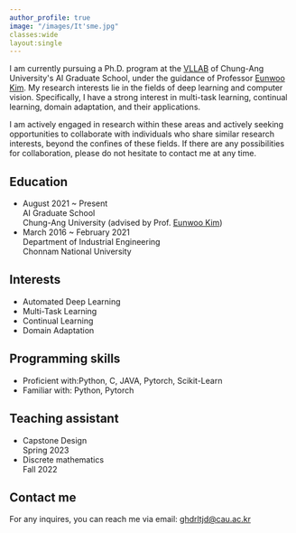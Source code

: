 ```yaml
---
author_profile: true
image: "/images/It'sme.jpg"
classes:wide
layout:single
---
```


I am currently pursuing a Ph.D. program at the [VLLAB](https://vllab.cau.ac.kr/) of Chung-Ang University's AI Graduate School, under the guidance of Professor [Eunwoo Kim](https://vllab.cau.ac.kr/members/professor/). My research interests lie in the fields of deep learning and computer vision. Specifically, I have a strong interest in multi-task learning, continual learning, domain adaptation, and their applications.<br>


I am actively engaged in research within these areas and actively seeking opportunities to collaborate with individuals who share similar research interests, beyond the confines of these fields. If there are any possibilities for collaboration, please do not hesitate to contact me at any time.

## Education
- August 2021 ~ Present<br>
  AI Graduate School<br> 
  Chung-Ang University (advised by Prof. [Eunwoo Kim](https://vllab.cau.ac.kr/members/professor/))
- March 2016 ~ February 2021<br>
  Department of Industrial Engineering<br>
  Chonnam National University 

## Interests
- Automated Deep Learning<br>
- Multi-Task Learning<br>
- Continual Learning<br>
- Domain Adaptation<br>

## Programming skills
- Proficient with:Python, C, JAVA, Pytorch, Scikit-Learn<br>
- Familiar with: Python, Pytorch

## Teaching assistant
- Capstone Design<br>
  Spring 2023
- Discrete mathematics<br>
  Fall 2022

## Contact me
For any inquires, you can reach me via email: [ghdrltjd@cau.ac.kr](mailto:ghdrltjd@cau.ac.kr)



